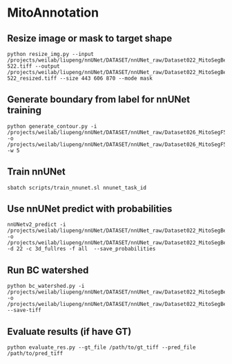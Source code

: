 # MitoAnnotation
 ## Resize image or mask to target shape
 ```
 python resize_img.py --input /projects/weilab/liupeng/nnUNet/DATASET/nnUNet_raw/Dataset022_MitoSegBetaSeg/labelsTr/high_c2_im_300-522.tiff --output /projects/weilab/liupeng/nnUNet/DATASET/nnUNet_raw/Dataset022_MitoSegBetaSeg/labelsTr/high_c2_im_300-522_resized.tiff --size 443 606 870 --mode mask
 ```
 ## Generate boundary from label for nnUNet training
 ```
 python generate_contour.py -i /projects/weilab/liupeng/nnUNet/DATASET/nnUNet_raw/Dataset026_MitoSegF536/labelsTr -o /projects/weilab/liupeng/nnUNet/DATASET/nnUNet_raw/Dataset026_MitoSegF536/labelsTr_Contour -w 5
 ```
 
 ## Train nnUNet
 ```
 sbatch scripts/train_nnunet.sl nnunet_task_id
 ```

 ## Use nnUNet predict with probabilities
```
nnUNetv2_predict -i /projects/weilab/liupeng/nnUNet/DATASET/nnUNet_raw/Dataset022_MitoSegBetaSeg/imagesTs -o /projects/weilab/liupeng/nnUNet/DATASET/nnUNet_raw/Dataset022_MitoSegBetaSeg/imagesTs_pred -d 22 -c 3d_fullres -f all  --save_probabilities
```
 ## Run BC watershed
```
python bc_watershed.py -i /projects/weilab/liupeng/nnUNet/DATASET/nnUNet_raw/Dataset022_MitoSegBetaSeg/imagesTs_pred -o /projects/weilab/liupeng/nnUNet/DATASET/nnUNet_raw/Dataset022_MitoSegBetaSeg/imagesTs_pred_waterz --save-tiff
```

##  Evaluate results (if have GT)
```
python evaluate_res.py --gt_file /path/to/gt_tiff --pred_file /path/to/pred_tiff
```